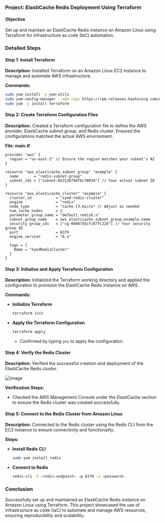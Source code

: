 ### Project: ElastiCache Redis Deployment Using Terraform

#### Objective
Set up and maintain an ElastiCache Redis instance on Amazon Linux using Terraform for infrastructure as code (IaC) automation.

### Detailed Steps

#### Step 1: Install Terraform
**Description:** Installed Terraform on an Amazon Linux EC2 instance to manage and automate AWS infrastructure.

**Commands:**
```bash
sudo yum install -y yum-utils
sudo yum-config-manager --add-repo https://rpm.releases.hashicorp.com/AmazonLinux/hashicorp.repo
sudo yum -y install terraform
```

#### Step 2: Create Terraform Configuration Files
**Description:** Created a Terraform configuration file to define the AWS provider, ElastiCache subnet group, and Redis cluster. Ensured the configurations matched the actual AWS environment.

**File: main.tf**
```hcl
provider "aws" {
  region = "us-east-2" // Ensure the region matches your subnet's AZ
}

resource "aws_elasticache_subnet_group" "example" {
  name       = "redis-subnet-group"
  subnet_ids = ["subnet-0b313bf9dfbc70934"] // Your actual subnet ID
}

resource "aws_elasticache_cluster" "example" {
  cluster_id           = "syed-redis-cluster"
  engine               = "redis"
  node_type            = "cache.t3.micro" // Adjust as needed
  num_cache_nodes      = 1
  parameter_group_name = "default.redis6.x"
  subnet_group_name    = aws_elasticache_subnet_group.example.name
  security_group_ids   = ["sg-0b8875bcfc87fc22b"] // Your security group ID
  port                 = 6379
  engine_version       = "6.x"

  tags = {
    Name = "SyedRedisCluster"
  }
}
```

#### Step 3: Initialize and Apply Terraform Configuration
**Description:** Initialized the Terraform working directory and applied the configuration to provision the ElastiCache Redis instance on AWS.

**Commands:**
- **Initialize Terraform**
  ```bash
  terraform init
  ```

- **Apply the Terraform Configuration**
  ```bash
  terraform apply
  ```
  - Confirmed by typing `yes` to apply the configuration.

#### Step 4: Verify the Redis Cluster
**Description:** Verified the successful creation and deployment of the ElastiCache Redis cluster.

![image](https://github.com/user-attachments/assets/796ed8f7-2353-45b6-aaa9-db1604c53eac)

**Verification Steps:**
- Checked the AWS Management Console under the ElastiCache section to ensure the Redis cluster was created successfully.

#### Step 5: Connect to the Redis Cluster from Amazon Linux
**Description:** Connected to the Redis cluster using the Redis CLI from the EC2 instance to ensure connectivity and functionality.

**Steps:**
- **Install Redis CLI**
  ```bash
  sudo yum install redis
  ```

- **Connect to Redis**
  ```bash
  redis-cli -h <redis-endpoint> -p 6379 -a <password>
  ```

### Conclusion
Successfully set up and maintained an ElastiCache Redis instance on Amazon Linux using Terraform. This project showcased the use of infrastructure as code (IaC) to automate and manage AWS resources, ensuring reproducibility and scalability.


